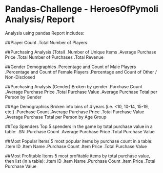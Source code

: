 # Pandas-Challenge - HeroesOfPymoli Analysis/ Report
Analysis using pandas
Report includes:

##Player Count
.Total Number of Players

##Purchasing Analysis (Total)
.Number of Unique Items
.Average Purchase Price
.Total Number of Purchases
.Total Revenue

##Gender Demographics
.Percentage and Count of Male Players
.Percentage and Count of Female Players
.Percentage and Count of Other / Non-Disclosed

##Purchasing Analysis (Gender)
 Broken by gender
.Purchase Count
.Average Purchase Price
.Total Purchase Value
.Average Purchase Total per Person by Gender

##Age Demographics
Broken into bins of 4 years (i.e. <10, 10-14, 15-19, etc.)
.Purchase Count
.Average Purchase Price
.Total Purchase Value
.Average Purchase Total per Person by Age Group

##Top Spenders
Top 5 spenders in the game by total purchase value in a table:
.SN
.Purchase Count
.Average Purchase Price
.Total Purchase Value

##Most Popular Items
5 most popular items by purchase count in a table:
.Item ID
.Item Name
.Purchase Count
.Item Price
.Total Purchase Value

##Most Profitable Items
5 most profitable items by total purchase value, then list (in a table):
.Item ID
.Item Name
.Purchase Count
.Item Price
.Total Purchase Value
